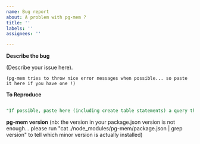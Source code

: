 ```yaml
---
name: Bug report
about: A problem with pg-mem ?
title: ''
labels: ''
assignees: ''

---
```


**Describe the bug**

(Describe your issue here).

```
(pg-mem tries to throw nice error messages when possible... so paste it here if you have one !)
```

**To Reproduce**

```sql

"If possible, paste here (including create table statements) a query that fails on https://oguimbal.github.io/pg-mem-playground/, but suceeds when ran on an actual PG database"

```


**pg-mem version**
(nb: the version in your package.json version is not enough... please run "cat ./node_modules/pg-mem/package.json | grep version" to tell which minor version is actually installed)
